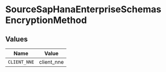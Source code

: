# SourceSapHanaEnterpriseSchemasEncryptionMethod


## Values

| Name         | Value        |
| ------------ | ------------ |
| `CLIENT_NNE` | client_nne   |